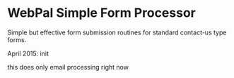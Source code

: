 WebPal Simple Form Processor
============================

Simple but effective form submission routines for standard contact-us type forms.

April 2015: init

this does only email processing right now